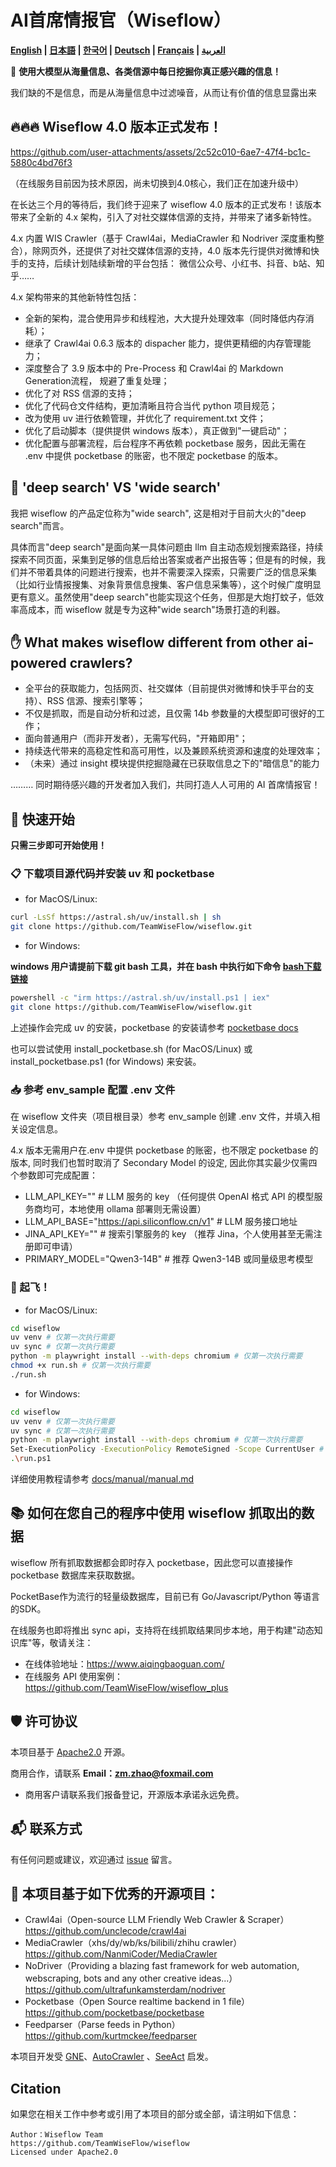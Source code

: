 # AI首席情报官（Wiseflow）

**[English](README_EN.md) | [日本語](README_JP.md) | [한국어](README_KR.md) | [Deutsch](README_DE.md) | [Français](README_FR.md) | [العربية](README_AR.md)**

🚀 **使用大模型从海量信息、各类信源中每日挖掘你真正感兴趣的信息！**

我们缺的不是信息，而是从海量信息中过滤噪音，从而让有价值的信息显露出来

## 🔥🔥🔥 Wiseflow 4.0 版本正式发布！

https://github.com/user-attachments/assets/2c52c010-6ae7-47f4-bc1c-5880c4bd76f3

（在线服务目前因为技术原因，尚未切换到4.0核心，我们正在加速升级中）

在长达三个月的等待后，我们终于迎来了 wiseflow 4.0 版本的正式发布！该版本带来了全新的 4.x 架构，引入了对社交媒体信源的支持，并带来了诸多新特性。

4.x 内置 WIS Crawler（基于 Crawl4ai，MediaCrawler 和 Nodriver 深度重构整合），除网页外，还提供了对社交媒体信源的支持，4.0 版本先行提供对微博和快手的支持，后续计划陆续新增的平台包括：
微信公众号、小红书、抖音、b站、知乎……

4.x 架构带来的其他新特性包括：

- 全新的架构，混合使用异步和线程池，大大提升处理效率（同时降低内存消耗）；
- 继承了 Crawl4ai 0.6.3 版本的 dispacher 能力，提供更精细的内存管理能力；
- 深度整合了 3.9 版本中的 Pre-Process 和 Crawl4ai 的 Markdown Generation流程， 规避了重复处理；
- 优化了对 RSS 信源的支持；
- 优化了代码仓文件结构，更加清晰且符合当代 python 项目规范；
- 改为使用 uv 进行依赖管理，并优化了 requirement.txt 文件；
- 优化了启动脚本（提供提供 windows 版本），真正做到"一键启动"；
- 优化配置与部署流程，后台程序不再依赖 pocketbase 服务，因此无需在 .env 中提供 pocketbase 的账密，也不限定 pocketbase 的版本。

## 🧐  'deep search' VS 'wide search'

我把 wiseflow 的产品定位称为"wide search", 这是相对于目前大火的"deep search"而言。

具体而言"deep search"是面向某一具体问题由 llm 自主动态规划搜索路径，持续探索不同页面，采集到足够的信息后给出答案或者产出报告等；但是有的时候，我们并不带着具体的问题进行搜索，也并不需要深入探索，只需要广泛的信息采集（比如行业情报搜集、对象背景信息搜集、客户信息采集等），这个时候广度明显更有意义。虽然使用"deep search"也能实现这个任务，但那是大炮打蚊子，低效率高成本，而 wiseflow 就是专为这种"wide search"场景打造的利器。

## ✋ What makes wiseflow different from other ai-powered crawlers?

- 全平台的获取能力，包括网页、社交媒体（目前提供对微博和快手平台的支持）、RSS 信源、搜索引擎等；
- 不仅是抓取，而是自动分析和过滤，且仅需 14b 参数量的大模型即可很好的工作；
- 面向普通用户（而非开发者），无需写代码，"开箱即用"；
- 持续迭代带来的高稳定性和高可用性，以及兼顾系统资源和速度的处理效率；
- （未来）通过 insight 模块提供挖掘隐藏在已获取信息之下的"暗信息"的能力

……… 同时期待感兴趣的开发者加入我们，共同打造人人可用的 AI 首席情报官！


## 🌟 快速开始

**只需三步即可开始使用！**

### 📋 下载项目源代码并安装 uv 和 pocketbase

- for MacOS/Linux:

```bash
curl -LsSf https://astral.sh/uv/install.sh | sh
git clone https://github.com/TeamWiseFlow/wiseflow.git
```

- for Windows:

**windows 用户请提前下载 git bash 工具，并在 bash 中执行如下命令 [bash下载链接](https://git-scm.com/downloads/win)**

```bash
powershell -c "irm https://astral.sh/uv/install.ps1 | iex"
git clone https://github.com/TeamWiseFlow/wiseflow.git
```

上述操作会完成 uv 的安装，pocketbase 的安装请参考 [pocketbase docs](https://pocketbase.io/docs/)

也可以尝试使用 install_pocketbase.sh (for MacOS/Linux) 或 install_pocketbase.ps1 (for Windows) 来安装。

### 📥 参考 env_sample 配置 .env 文件

在 wiseflow 文件夹（项目根目录）参考 env_sample 创建 .env 文件，并填入相关设定信息。

4.x 版本无需用户在.env 中提供 pocketbase 的账密，也不限定 pocketbase 的版本, 同时我们也暂时取消了 Secondary Model 的设定, 因此你其实最少仅需四个参数即可完成配置：

- LLM_API_KEY="" # LLM 服务的 key （任何提供 OpenAI 格式 API 的模型服务商均可，本地使用 ollama 部署则无需设置）
- LLM_API_BASE="https://api.siliconflow.cn/v1" # LLM 服务接口地址
- JINA_API_KEY="" # 搜索引擎服务的 key （推荐 Jina，个人使用甚至无需注册即可申请）
- PRIMARY_MODEL="Qwen3-14B" # 推荐 Qwen3-14B 或同量级思考模型

### 🚀  起飞！

- for MacOS/Linux:

```bash
cd wiseflow
uv venv # 仅第一次执行需要
uv sync # 仅第一次执行需要
python -m playwright install --with-deps chromium # 仅第一次执行需要
chmod +x run.sh # 仅第一次执行需要
./run.sh
```

- for Windows:

```bash
cd wiseflow
uv venv # 仅第一次执行需要
uv sync # 仅第一次执行需要
python -m playwright install --with-deps chromium # 仅第一次执行需要
Set-ExecutionPolicy -ExecutionPolicy RemoteSigned -Scope CurrentUser # 仅第一次执行需要
.\run.ps1
```

详细使用教程请参考 [docs/manual/manual.md](./docs/manual/manual.md)

## 📚 如何在您自己的程序中使用 wiseflow 抓取出的数据

wiseflow 所有抓取数据都会即时存入 pocketbase，因此您可以直接操作 pocketbase 数据库来获取数据。

PocketBase作为流行的轻量级数据库，目前已有 Go/Javascript/Python 等语言的SDK。  

在线服务也即将推出 sync api，支持将在线抓取结果同步本地，用于构建"动态知识库"等，敬请关注：

  - 在线体验地址：https://www.aiqingbaoguan.com/ 
  - 在线服务 API 使用案例：https://github.com/TeamWiseFlow/wiseflow_plus


## 🛡️ 许可协议

本项目基于 [Apache2.0](LICENSE) 开源。

商用合作，请联系 **Email：zm.zhao@foxmail.com**

- 商用客户请联系我们报备登记，开源版本承诺永远免费。

## 📬 联系方式

有任何问题或建议，欢迎通过 [issue](https://github.com/TeamWiseFlow/wiseflow/issues) 留言。

## 🤝 本项目基于如下优秀的开源项目：

- Crawl4ai（Open-source LLM Friendly Web Crawler & Scraper） https://github.com/unclecode/crawl4ai
- MediaCrawler（xhs/dy/wb/ks/bilibili/zhihu crawler） https://github.com/NanmiCoder/MediaCrawler
- NoDriver（Providing a blazing fast framework for web automation, webscraping, bots and any other creative ideas...） https://github.com/ultrafunkamsterdam/nodriver
- Pocketbase（Open Source realtime backend in 1 file） https://github.com/pocketbase/pocketbase
- Feedparser（Parse feeds in Python） https://github.com/kurtmckee/feedparser

本项目开发受 [GNE](https://github.com/GeneralNewsExtractor/GeneralNewsExtractor)、[AutoCrawler](https://github.com/kingname/AutoCrawler) 、[SeeAct](https://github.com/OSU-NLP-Group/SeeAct) 启发。

## Citation

如果您在相关工作中参考或引用了本项目的部分或全部，请注明如下信息：

```
Author：Wiseflow Team
https://github.com/TeamWiseFlow/wiseflow
Licensed under Apache2.0
```

